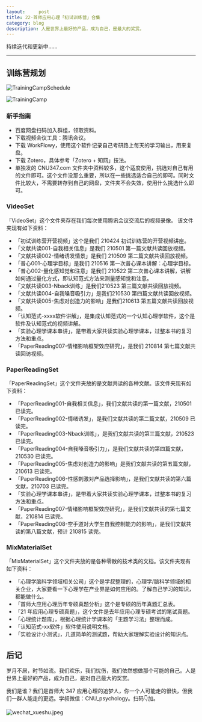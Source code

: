 ```yaml
---
layout:     post
title: 22-首师应用心理「初试训练营」合集
category: blog
description: 人是世界上最好的产品，成为自己，是最大的奖赏。
---
```


持续迭代和更新中……

-----

## 训练营规划
![TrainingCampSchedule](https://image.cnu347.com/2021-05-04-22-TrainingCampSchedule-1.png)

![TrainingCamp](https://image.cnu347.com/2020-08-29-200829-trainingCamp.png)

### 新手指南
*  百度网盘扫码加入群组，领取资料。
*  下载视频会议工具：腾讯会议。
*  下载 WorkFlowy，使用这个软件记录自己考研路上每天的学习输出，用来复盘。
*  下载 Zotero，具体参考「Zotero + 知网」技法。
*  单独发的 CNU347.com 文件夹中资料较多，这个适度使用，挑选对自己有用的文件即可。这个文件没那么重要，所以在一些挑选适合自己的即可。同时文件比较大，不需要转存到自己的网盘，文件夹不会失效，使用什么挑选什么即可。

### VideoSet
「VideoSet」这个文件夹存在我们每次使用腾讯会议交流后的视频录像。
该文件夹现有如下资料：
- 「初试训练营开营视频」这个是我们 210424 初试训练营的开营视频讲座。
- 「文献共读001-自我相关信息」是我们 210501 第一篇文献共读回放视频。
- 「文献共读002-情绪诱发情景」是我们 210509 第二篇文献共读回放视频。
- 「普心001-心理学目标」是我们 210516 第一次普心课本讲解：心理学目标。
- 「普心002-量化感知觉和注意」是我们 210522 第二次普心课本讲解，讲解如何通过量化方式，即认知范式方法来测量感知觉和注意。
- 「文献共读003-Nback训练」是我们210523 第三篇文献共读回放视频。
- 「文献共读004-自我嗓音吸引力」是我们210530 第四篇文献共读回放视频。
- 「文献共读005-焦虑对创造力的影响」是我们210613 第五篇文献共读回放视频。
- 「认知范式-xxxx软件讲解」，是集成认知范式的一个认知心理学软件，这个是软件及认知范式的视频讲解。
- 「实验心理学课本串讲」，是带着大家共读实验心理学课本，过整本书的复习方法和重点。
- 「PaperReading007-情绪影响框架效应研究」，是我们 210814 第七篇文献共读回访视频。


### PaperReadingSet
「PaperReadingSet」这个文件夹放的是文献共读的各种文献。该文件夹现有如下资料：
- 「PaperReading001-自我相关信息」，我们文献共读的第一篇文献，210501 已读完。
- 「PaperReading002-情绪诱发」，是我们文献共读的第二篇文献，210509 已读完。
- 「PaperReading003-Nback训练」，是我们文献共读的第三篇文献，210523 已读完。
- 「PaperReading004-自我嗓音吸引力」，是我们文献共读的第四篇文献，210530 已读完。
- 「PaperReading005-焦虑对创造力的影响」是我们文献共读的第五篇文献，210613 已读完。
- 「PaperReading006-性感刺激对产品选择影响」，是我们文献共读的第六篇文献，210703 已读完。
- 「实验心理学课本串讲」，是带着大家共读实验心理学课本，过整本书的复习方法和重点。
- 「PaperReading007-情绪影响框架效应研究」，是我们文献共读的第七篇文献，210814 已读完。
- 「PaperReading008-空手道对大学生自我控制能力的影响」，是我们文献共读的第八篇文献，预计 210815 读完。


### MixMaterialSet
「MixMaterialSet」这个文件夹放的是各种零散的技术类的文档。该文件夹现有如下资料：
- 「心理学脑科学领域相关公司」这个是学叔整理的，心理学/脑科学领域的相关企业，大家要看一下心理学在产业界是如何应用的。了解自己学习的知识，都能做什么。
- 「首师大应用心理历年专硕真题分析」这个是专硕的历年真题汇总表。
- 「21 年应用心理专硕真题」，这个文件是去年应用心理专硕考试的笔试真题。
- 「心理统计题库」，根据心理统计学课本的「主题学习法」整理而成。
- 「认知范式-xx软件」软件使用说明文档。
- 「实验设计小测试」，几道简单的测试题，帮助大家理解实验设计的知识点。

## 后记

岁月不居，时节如流。我们欢乐，我们忧伤，我们依然想做那个可能的自己。人是世界上最好的产品，成为自己，是对自己最大的奖赏。

我们是谁？我们是首师大 347 应用心理的追梦人，你一个人可能走的很快，但我们一群人能走的更远。学叔微信：CNU_psychology。扫码👇加。

![wechat_xueshu.jpeg](https://cnu347-1257355643.cos.ap-beijing.myqcloud.com/CNU347/WechatIMG125.jpeg)

